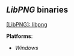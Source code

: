 *LibPNG* binaries
-----------------

[[LibPNG]: libpng](http://www.libpng.org/pub/png/libpng.html)

**Platforms**:
- *Windows*

